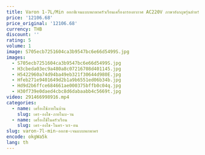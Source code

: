 ```yaml
---
title: Varon 1-7L/Min ออกซิเจนแบบพกพาครัวเรือนเครื่องกรองอากาศ AC220V ภาษาอังกฤษรุ่นสำหรับผู้สูงอายุไม่มีแบตเตอรี่
price: '12106.68'
price_original: '12106.68'
currency: THB
discount: ''
rating: 5
volume: 1
image: S705ecb7251604ca3b9547bc6e66d5499S.jpg
images:
  - S705ecb7251604ca3b9547bc6e66d5499S.jpg
  - H3cbeda03ec9a480a8c07216708d401145.jpg
  - H5422960a74d94ba49eb321f30644d980E.jpg
  - Hfeb271e9401649d2b1a9b6551ed06b34b.jpg
  - Hd9d2b6ffce684661ae000375bffb0c04q.jpg
  - H30f739e0daed4cbc8d6dabaabb4c5669t.jpg
video: 291466998916.mp4
categories:
  - name: เครื่องใช้ภายในบ้าน
    slug: เคร-องใช-ภายในบ-าน
  - name: เครื่องใช้ในครัวเรือน
    slug: เคร-องใช-ในคร-วเร-อน
slug: varon-7l-min-ออกซ-เจนแบบพกพาคร
encode: okgWa5k
lang: th
---
```

  